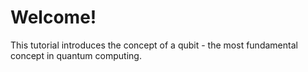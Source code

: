 # Welcome!

This tutorial introduces the concept of a qubit - the most fundamental concept in quantum computing.
